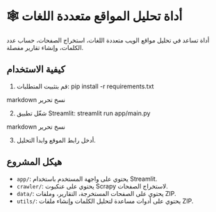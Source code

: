# 🕸️ أداة تحليل المواقع متعددة اللغات

أداة تساعد في تحليل مواقع الويب متعددة اللغات، استخراج الصفحات، حساب عدد الكلمات، وإنشاء تقارير مفصلة.

## كيفية الاستخدام

1. قم بتثبيت المتطلبات:
pip install -r requirements.txt

markdown
نسخ
تحرير

2. شغّل تطبيق Streamlit:
streamlit run app/main.py

markdown
نسخ
تحرير

3. أدخل رابط الموقع وابدأ التحليل.

## هيكل المشروع

- `app/`: يحتوي على واجهة المستخدم باستخدام Streamlit.
- `crawler/`: يحتوي على عنكبوت Scrapy لاستخراج الصفحات.
- `data/`: يحتوي على الصفحات المستخرجة، التقارير، وملفات ZIP.
- `utils/`: يحتوي على أدوات مساعدة لتحليل الكلمات وإنشاء ملفات ZIP.
